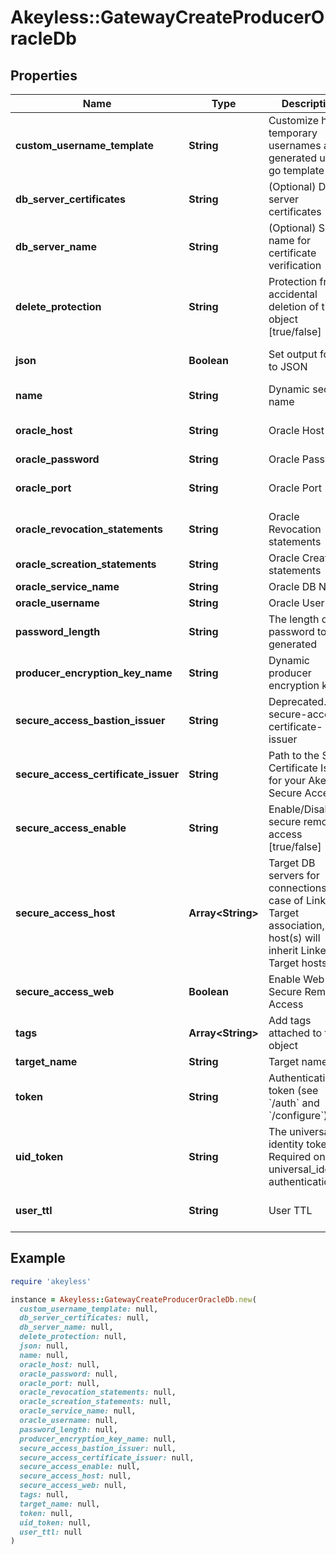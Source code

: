 # Akeyless::GatewayCreateProducerOracleDb

## Properties

| Name | Type | Description | Notes |
| ---- | ---- | ----------- | ----- |
| **custom_username_template** | **String** | Customize how temporary usernames are generated using go template | [optional] |
| **db_server_certificates** | **String** | (Optional) DB server certificates | [optional] |
| **db_server_name** | **String** | (Optional) Server name for certificate verification | [optional] |
| **delete_protection** | **String** | Protection from accidental deletion of this object [true/false] | [optional] |
| **json** | **Boolean** | Set output format to JSON | [optional][default to false] |
| **name** | **String** | Dynamic secret name |  |
| **oracle_host** | **String** | Oracle Host | [optional][default to &#39;127.0.0.1&#39;] |
| **oracle_password** | **String** | Oracle Password | [optional] |
| **oracle_port** | **String** | Oracle Port | [optional][default to &#39;1521&#39;] |
| **oracle_revocation_statements** | **String** | Oracle Revocation statements | [optional] |
| **oracle_screation_statements** | **String** | Oracle Creation statements | [optional] |
| **oracle_service_name** | **String** | Oracle DB Name | [optional] |
| **oracle_username** | **String** | Oracle Username | [optional] |
| **password_length** | **String** | The length of the password to be generated | [optional] |
| **producer_encryption_key_name** | **String** | Dynamic producer encryption key | [optional] |
| **secure_access_bastion_issuer** | **String** | Deprecated. use secure-access-certificate-issuer | [optional] |
| **secure_access_certificate_issuer** | **String** | Path to the SSH Certificate Issuer for your Akeyless Secure Access | [optional] |
| **secure_access_enable** | **String** | Enable/Disable secure remote access [true/false] | [optional][default to &#39;false&#39;] |
| **secure_access_host** | **Array&lt;String&gt;** | Target DB servers for connections (In case of Linked Target association, host(s) will inherit Linked Target hosts) | [optional] |
| **secure_access_web** | **Boolean** | Enable Web Secure Remote Access | [optional][default to false] |
| **tags** | **Array&lt;String&gt;** | Add tags attached to this object | [optional] |
| **target_name** | **String** | Target name | [optional] |
| **token** | **String** | Authentication token (see &#x60;/auth&#x60; and &#x60;/configure&#x60;) | [optional] |
| **uid_token** | **String** | The universal identity token, Required only for universal_identity authentication | [optional] |
| **user_ttl** | **String** | User TTL | [optional][default to &#39;60m&#39;] |

## Example

```ruby
require 'akeyless'

instance = Akeyless::GatewayCreateProducerOracleDb.new(
  custom_username_template: null,
  db_server_certificates: null,
  db_server_name: null,
  delete_protection: null,
  json: null,
  name: null,
  oracle_host: null,
  oracle_password: null,
  oracle_port: null,
  oracle_revocation_statements: null,
  oracle_screation_statements: null,
  oracle_service_name: null,
  oracle_username: null,
  password_length: null,
  producer_encryption_key_name: null,
  secure_access_bastion_issuer: null,
  secure_access_certificate_issuer: null,
  secure_access_enable: null,
  secure_access_host: null,
  secure_access_web: null,
  tags: null,
  target_name: null,
  token: null,
  uid_token: null,
  user_ttl: null
)
```

